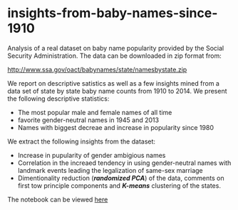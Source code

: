 # insights-from-baby-names-since-1910

Analysis of a real dataset on baby name popularity provided by the Social Security Administration. The data can be downloaded in zip format from:

http://www.ssa.gov/oact/babynames/state/namesbystate.zip

We report on descriptive satistics as well as a few insights mined from a data set of state by state baby name counts from 1910 to 2014. We present the following descriptive statistics:

- The most popular male and female names of all time
- favorite gender-neutral names in 1945 and 2013
- Names with biggest decreae and increase in popularity since 1980

We extract the following insights from the dataset:

- Increase in pupularity of gender ambigious names
- Correlation in the increaed tendency in using gender-neutral names with landmark events leading the legalization of same-sex marriage
- Dimentionality reduction (***randomized PCA***) of the data, comments on first tow principle components and ***K-means*** clustering of the states.

The notebook can be viewed [here](http://nbviewer.jupyter.org/github/osemer01/insights-from-baby-names-since-1910/blob/master/baby_names.ipynb)
